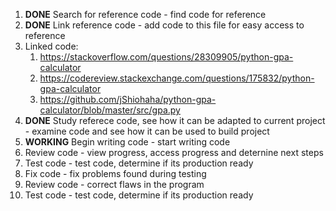 1. **DONE** Search for reference code - find code for reference
1. **DONE** Link reference code - add code to this file for easy access to reference
1. Linked code:
   1. https://stackoverflow.com/questions/28309905/python-gpa-calculator
   1. https://codereview.stackexchange.com/questions/175832/python-gpa-calculator
   1. https://github.com/jShiohaha/python-gpa-calculator/blob/master/src/gpa.py
1. **DONE** Study referece code, see how it can be adapted to current project - examine code and see how it can be used to build project
1. **WORKING** Begin writing code - start writing code
1. Review code - view progress, access progress and deternine next steps
1. Test code - test code, determine if its production ready
1. Fix code - fix problems found during testing
1. Review code - correct flaws in the program
1. Test code - test code, determine if its production ready
